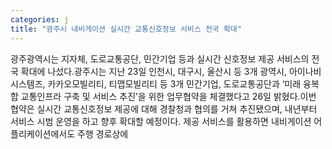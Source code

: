 ```yaml
---
categories: j
title: "광주시 내비게이션 실시간 교통신호정보 서비스 전국 확대"
---
```

광주광역시는 지자체, 도로교통공단, 민간기업 등과 실시간 신호정보 제공 서비스의 전국 확대에 나섰다.광주시는 지난 23일 인천시, 대구시, 울산시 등 3개 광역시, 아이나비시스템즈, 카카오모빌리티, 티맵모빌리티 등 3개 민간기업, 도로교통공단과 ‘미래 융복합 교통인프라 구축 및 서비스 추진’을 위한 업무협약을 체결했다고 26일 밝혔다.이번 협약은 실시간 교통신호정보 제공에 대해 경찰청과 협의를 거쳐 추진됐으며, 내년부터 서비스 시범 운영을 하고 향후 확대할 예정이다. 제공 서비스를 활용하면 내비게이션 어플리케이션에서도 주행 경로상에